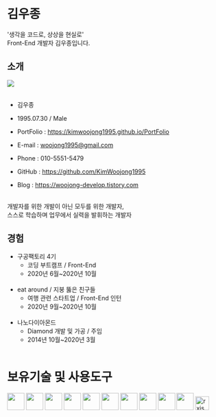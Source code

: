# 김우종
'생각을 코드로, 상상을 현실로' <br />
Front-End 개발자 김우종입니다.
## 소개
<img src="https://user-images.githubusercontent.com/65944245/99877290-4d385a80-2c40-11eb-9cb1-cd0d0c93f787.jpg"> <br><br>

* 김우종 <br />

* 1995.07.30 / Male <br />

* PortFolio : https://kimwoojong1995.github.io/PortFolio <br />

* E-mail : woojong1995@gmail.com <br />

* Phone : 010-5551-5479 <br />

* GitHub : https://github.com/KimWoojong1995 <br />

* Blog : https://woojong-develop.tistory.com <br /><br />

개발자를 위한 개발이 아닌 모두를 위한 개발자, <br />
스스로 학습하며 업무에서 실력을 발휘하는 개발자 <br />

## 경험
* 구공팩토리 4기
  * 코딩 부트캠프 / Front-End
  * 2020년 6월~2020년 10월 <br /><br />
* eat around / 지붕 뚫은 친구들
  * 여행 관련 스타트업 / Front-End 인턴
  * 2020년 9월~2020년 10월 <br /><br />
* 나노다이아몬드
  * Diamond 개발 및 가공 / 주임
  * 2014년 10월~2020년 3월 <br /><br />
  
# 보유기술 및 사용도구
<img src="https://user-images.githubusercontent.com/65944245/99964230-552a0300-2dd6-11eb-9113-cd88b6d93463.png" width="40px" height="40px">
<img src="https://user-images.githubusercontent.com/65944245/99964243-5824f380-2dd6-11eb-870f-a72cc3ed7ba5.png" width="40px" height="40px">
<img src="https://user-images.githubusercontent.com/65944245/99964247-59562080-2dd6-11eb-8c4b-083a5e5d7e29.png" width="40px" height="40px">
<img src="https://user-images.githubusercontent.com/65944245/99964244-58bd8a00-2dd6-11eb-8c67-91c57fa83ed3.png" width="40px" height="40px">
<img src="https://user-images.githubusercontent.com/65944245/99964241-5824f380-2dd6-11eb-9686-c6ef9ee3bb6a.png" width="40px" height="40px">
<img src="https://user-images.githubusercontent.com/65944245/99964240-578c5d00-2dd6-11eb-8b3b-64b4debfb429.png" width="40px" height="40px">
<img src="https://user-images.githubusercontent.com/65944245/99964246-58bd8a00-2dd6-11eb-9cce-a94fe8528f38.png" width="40px" height="40px">
<img src="https://user-images.githubusercontent.com/65944245/99964234-565b3000-2dd6-11eb-88d7-194306bc935a.png" width="40px" height="40px">
<img src="https://user-images.githubusercontent.com/65944245/99964238-578c5d00-2dd6-11eb-86d1-fd5bd341c766.png" width="40px" height="40px">
<img src="https://user-images.githubusercontent.com/65944245/99964237-56f3c680-2dd6-11eb-8361-56f3c44bdef2.png" width="40px" height="40px">
<img alt="rxjs" src="https://user-images.githubusercontent.com/13250888/53627366-a2059780-3c4b-11e9-8587-d959ed1e7119.png" width="32" height="32"/>

